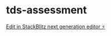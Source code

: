 # tds-assessment

[Edit in StackBlitz next generation editor ⚡️](https://stackblitz.com/~/github.com/asoliman1/tds-assessment)